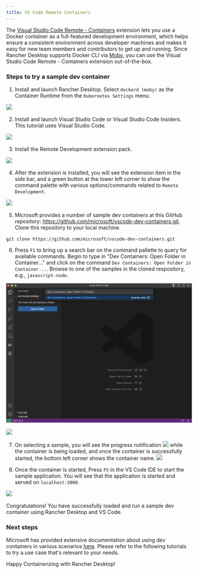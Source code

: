 ```yaml
---
title: VS Code Remote Containers
---
```


The [Visual Studio Code Remote - Containers] extension lets you use a Docker container as a full-featured development environment, which helps ensure a consistent environment across developer machines and makes it easy for new team members and contributors to get up and running. Since Rancher Desktop supports Docker CLI via [Moby], you can use the Visual Studio Code Remote - Containers extension out-of-the-box.

### Steps to try a sample dev container

1. Install and launch Rancher Desktop. Select `dockerd (moby)` as the Container Runtime from the `Kubernetes Settings` menu.

![](../img/vscoderemotecontainers/rd-main.png)

2. Install and launch Visual Studio Code or Visual Studio Code Insiders. This tutorial uses Visual Studio Code.

![](../img/vscoderemotecontainers/vscode-main.png)

3. Install the Remote Development extension pack. 

![](../img/vscoderemotecontainers/vscode-remotedevelopment-marketplace.png)

4. After the extension is installed, you will see the extension item in the side bar, and a green button at the lower left corner to show the command palette with various options/commands related to `Remote Development`.

![](../img/vscoderemotecontainers/vscode-remotedevelopment-installed.png)

5. Microsoft provides a number of sample dev containers at this GitHub repository: https://github.com/microsoft/vscode-dev-containers.git. Clone this repository to your local machine.

```
git clone https://github.com/microsoft/vscode-dev-containers.git
```

6. Press `F1` to bring up a search bar on the command pallette to query for available commands. Begin to type in "Dev Containers: Open Folder in Container..." and click on the command `Dev Containers: Open Folder in Container...`. Browse to one of the samples in the cloned respository, e.g., `javascript-node`.

![](../img/vscoderemotecontainers/vscode-remotedevelopment-commandpalette.png)

![](../img/vscoderemotecontainers/vscode-remotedevelopment-openfolder.png)


7. On selecting a sample, you will see the progress notification  ![](../img/vscoderemotecontainers/vscode-remotedevelopment-containerprogress.png) while the container is being loaded, and once the container is successfully started, the bottom left corner shows the container name. ![](../img/vscoderemotecontainers/vscode-remotedevelopment-containersuccess.png)

8. Once the container is started, Press `F5` in the VS Code IDE to start the sample application. You will see that the application is started and served on `localhost:3000`.

![](../img/vscoderemotecontainers/vscode-remotedevelopment-appinbrowser.png)

Congratulations! You have successfully loaded and run a sample dev container using Rancher Desktop and VS Code.


### Next steps

Microsoft has provided extensive documentation about using dev containers in various scenarios [here]. Please refer to the following tutorials to try a use case that's relevant to your needs.

[Visual Studio Code Remote - Containers]: https://marketplace.visualstudio.com/items?itemName=ms-vscode-remote.remote-containers
[Moby]: https://mobyproject.org/
[here]: https://code.visualstudio.com/docs/remote/remote-overview

Happy Containerizing with Rancher Desktop!
